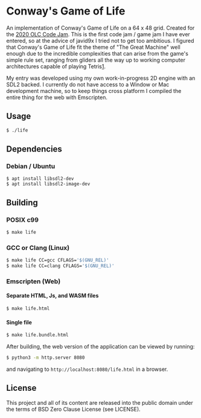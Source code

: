 Conway's Game of Life
=====================

An implementation of Conway's Game of Life on a 64 x 48 grid.
Created for the [2020 OLC Code Jam](https://itch.io/jam/olc-codejam-2020).
This is the first code jam / game jam I have ever entered, so at the advice of
javid9x I tried not to get too ambitious.
I figured that Conway's Game of Life fit the theme of "The Great Machine" well
enough due to the incredible complexities that can arise from the game's simple
rule set, ranging from gliders all the way up to working computer architectures
capable of playing Tetris[1].

My entry was developed using my own work-in-progress 2D engine with an SDL2
backed.
I currently do not have access to a Window or Mac development machine, so to
keep things cross platform I compiled the entire thing for the web with
Emscripten.

[1]: https://codegolf.stackexchange.com/questions/11880/build-a-working-game-of-tetris-in-conways-game-of-life

## Usage
```sh
$ ./life
```

## Dependencies
### Debian / Ubuntu
```
$ apt install libsdl2-dev
$ apt install libsdl2-image-dev
```

## Building
### POSIX c99
```sh
$ make life
```

### GCC or Clang (Linux)
```sh
$ make life CC=gcc CFLAGS='$(GNU_REL)'
$ make life CC=clang CFLAGS='$(GNU_REL)'
```

### Emscripten (Web)
#### Separate HTML, Js, and WASM files
```sh
$ make life.html
```
#### Single file
```sh
$ make life.bundle.html
```

After building, the web version of the application can be viewed by running:
```sh
$ python3 -m http.server 8080
```
and navigating to `http://localhost:8080/life.html` in a browser.

## License
This project and all of its content are released into the public domain under
the terms of BSD Zero Clause License (see LICENSE).
